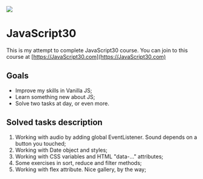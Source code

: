﻿![](https://javascript30.com/images/JS3-social-share.png)

# JavaScript30

This is my attempt to complete JavaScript30 course. You can join to this course at
 [https://JavaScript30.com](https://JavaScript30.com)

## Goals
 - Improve my skills in Vanilla JS;
 - Learn something new about JS;
 - Solve two tasks at day, or even more.
 
 ## Solved tasks description
 1) Working with audio by adding global EventListener. Sound depends on a button you touched;
 2) Working with Date object and styles;
 3) Working with CSS variables and HTML "data-..." attributes;
 4) Some exercises in sort, reduce and filter methods;
 5) Working with flex attribute. Nice gallery, by the way;